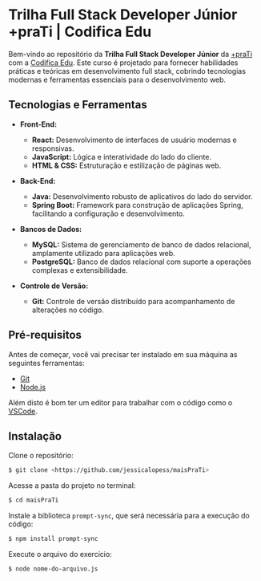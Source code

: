 # Trilha Full Stack Developer Júnior +praTi | Codifica Edu

Bem-vindo ao repositório da **Trilha Full Stack Developer Júnior** da [+praTi](www.maisprati.com.br/) com a [Codifica Edu](www.codificaedu.com.br). Este curso é projetado para fornecer habilidades práticas e teóricas em desenvolvimento full stack, cobrindo tecnologias modernas e ferramentas essenciais para o desenvolvimento web.

## Tecnologias e Ferramentas

- **Front-End:**
    - **React:** Desenvolvimento de interfaces de usuário modernas e responsivas.
    - **JavaScript:** Lógica e interatividade do lado do cliente.
    - **HTML & CSS:** Estruturação e estilização de páginas web.

- **Back-End:**
    - **Java:** Desenvolvimento robusto de aplicativos do lado do servidor.
    - **Spring Boot:** Framework para construção de aplicações Spring, facilitando a configuração e desenvolvimento.

- **Bancos de Dados:**
    - **MySQL:** Sistema de gerenciamento de banco de dados relacional, amplamente utilizado para aplicações web.
    - **PostgreSQL:** Banco de dados relacional com suporte a operações complexas e extensibilidade.

- **Controle de Versão:**
    - **Git:** Controle de versão distribuído para acompanhamento de alterações no código.

## Pré-requisitos

Antes de começar, você vai precisar ter instalado em sua máquina as seguintes ferramentas:
- [Git](https://git-scm.com)
- [Node.js](https://nodejs.org/pt/)

Além disto é bom ter um editor para trabalhar com o código como o [VSCode](https://code.visualstudio.com/).

## Instalação

Clone o repositório:
```bash
$ git clone <https://github.com/jessicalopess/maisPraTi>
```

Acesse a pasta do projeto no terminal:
```bash
$ cd maisPraTi
```

Instale a biblioteca `prompt-sync`, que será necessária para a execução do código:
```bash
$ npm install prompt-sync
```

Execute o arquivo do exercício:
```bash
$ node nome-do-arquivo.js
```
